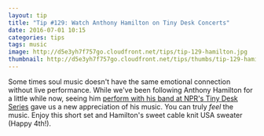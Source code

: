 ```yaml
---
layout: tip
title: "Tip #129: Watch Anthony Hamilton on Tiny Desk Concerts"
date: 2016-07-01 10:15
categories: tips
tags: music
image: http://d5e3yh7f757go.cloudfront.net/tips/tip-129-hamilton.jpg
thumbnail: http://d5e3yh7f757go.cloudfront.net/tips/thumbs/tip-129-hamilton.jpg
---
```

Some times soul music doesn't have the same emotional connection without live performance. While we've been following Anthony Hamilton for a little while now, seeing him [perform with his band at NPR's Tiny Desk Series](http://www.npr.org/2016/03/24/471793830/anthony-hamilton-tiny-desk-concert) gave us a new appreciation of his music. You can truly _feel_ the music. Enjoy this short set and Hamilton's sweet cable knit USA sweater (Happy 4th!).

